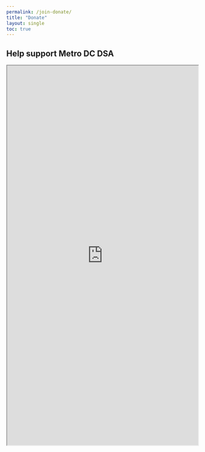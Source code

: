 ```yaml
---
permalink: /join-donate/
title: "Donate"
layout: single
toc: true
---
```


## Help support Metro DC DSA
<iframe height="1000" width="100%" src="https://act.dsausa.org/donate/membership_redesign/">
  <p>Your browser does not support iframes.</p>
</iframe>
